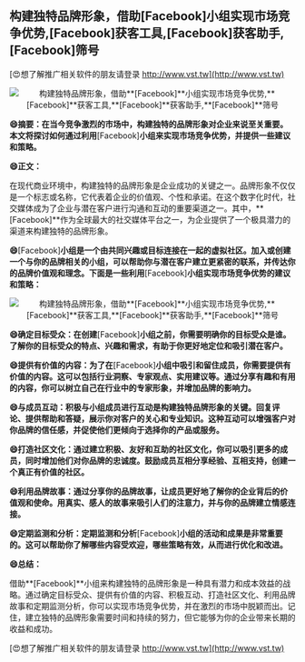 ## **构建独特品牌形象，借助**[Facebook]**小组实现市场竞争优势,**[Facebook]**获客工具,**[Facebook]**获客助手,**[Facebook]**筛号**

[😍想了解推广相关软件的朋友请登录 http://www.vst.tw](http://www.vst.tw)

 <center><img src="https://vst.tw/MP4/tuiguang/png/7.png" alt="构建独特品牌形象，借助**[Facebook]**小组实现市场竞争优势,**[Facebook]**获客工具,**[Facebook]**获客助手,**[Facebook]**筛号"></center>

**😄摘要：在当今竞争激烈的市场中，构建独特的品牌形象对企业来说至关重要。本文将探讨如何通过利用**[Facebook]**小组来实现市场竞争优势，并提供一些建议和策略。**

**😄正文：**

在现代商业环境中，构建独特的品牌形象是企业成功的关键之一。品牌形象不仅仅是一个标志或名称，它代表着企业的价值观、个性和承诺。在这个数字化时代，社交媒体成为了企业与潜在客户进行沟通和互动的重要渠道之一。其中，**[Facebook]**作为全球最大的社交媒体平台之一，为企业提供了一个极具潜力的渠道来构建独特的品牌形象。

**😄**[Facebook]**小组是一个由共同兴趣或目标连接在一起的虚拟社区。加入或创建一个与你的品牌相关的小组，可以帮助你与潜在客户建立更紧密的联系，并传达你的品牌价值观和理念。下面是一些利用**[Facebook]**小组实现市场竞争优势的建议和策略：**

 <center><img src="https://vst.tw/MP4/tuiguang/png/5.png" alt="构建独特品牌形象，借助**[Facebook]**小组实现市场竞争优势,**[Facebook]**获客工具,**[Facebook]**获客助手,**[Facebook]**筛号"></center>

**😄确定目标受众：在创建**[Facebook]**小组之前，你需要明确你的目标受众是谁。了解你的目标受众的特点、兴趣和需求，有助于你更好地定位和吸引潜在客户。**

**😄提供有价值的内容：为了在**[Facebook]**小组中吸引和留住成员，你需要提供有价值的内容。这可以包括行业洞察、专家观点、实用建议等。通过分享有趣和有用的内容，你可以树立自己在行业中的专家形象，并增加品牌的影响力。**

**😄与成员互动：积极与小组成员进行互动是构建独特品牌形象的关键。回复评论、提供帮助和答疑，展示你对客户的关心和专业知识。这种互动可以增强客户对你品牌的信任感，并促使他们更倾向于选择你的产品或服务。**

**😄打造社区文化：通过建立积极、友好和互助的社区文化，你可以吸引更多的成员，同时增加他们对你品牌的忠诚度。鼓励成员互相分享经验、互相支持，创建一个真正有价值的社区。**

**😄利用品牌故事：通过分享你的品牌故事，让成员更好地了解你的企业背后的价值观和使命。用真实、感人的故事来吸引人们的注意力，并与你的品牌建立情感连接。**

**😄定期监测和分析：定期监测和分析**[Facebook]**小组的活动和成果是非常重要的。这可以帮助你了解哪些内容受欢迎，哪些策略有效，从而进行优化和改进。**

**😄总结：**

借助**[Facebook]**小组来构建独特的品牌形象是一种具有潜力和成本效益的战略。通过确定目标受众、提供有价值的内容、积极互动、打造社区文化、利用品牌故事和定期监测分析，你可以实现市场竞争优势，并在激烈的市场中脱颖而出。记住，建立独特的品牌形象需要时间和持续的努力，但它能够为你的企业带来长期的收益和成功。

[😍想了解推广相关软件的朋友请登录 http://www.vst.tw](http://www.vst.tw)



